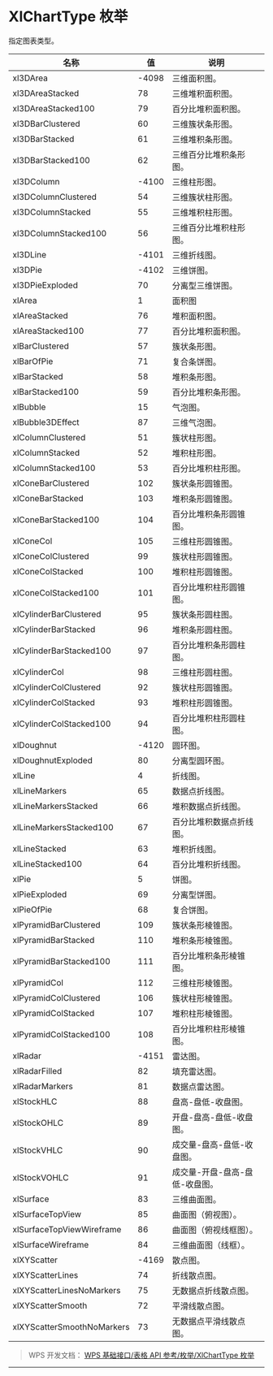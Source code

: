 # XlChartType 枚举

指定图表类型。

| 名称                       | 值    | 说明                           |
|----------------------------|-------|--------------------------------|
| xl3DArea                   | -4098 | 三维面积图。                   |
| xl3DAreaStacked            | 78    | 三维堆积面积图。               |
| xl3DAreaStacked100         | 79    | 百分比堆积面积图。             |
| xl3DBarClustered           | 60    | 三维簇状条形图。               |
| xl3DBarStacked             | 61    | 三维堆积条形图。               |
| xl3DBarStacked100          | 62    | 三维百分比堆积条形图。         |
| xl3DColumn                 | -4100 | 三维柱形图。                   |
| xl3DColumnClustered        | 54    | 三维簇状柱形图。               |
| xl3DColumnStacked          | 55    | 三维堆积柱形图。               |
| xl3DColumnStacked100       | 56    | 三维百分比堆积柱形图。         |
| xl3DLine                   | -4101 | 三维折线图。                   |
| xl3DPie                    | -4102 | 三维饼图。                     |
| xl3DPieExploded            | 70    | 分离型三维饼图。               |
| xlArea                     | 1     | 面积图                         |
| xlAreaStacked              | 76    | 堆积面积图。                   |
| xlAreaStacked100           | 77    | 百分比堆积面积图。             |
| xlBarClustered             | 57    | 簇状条形图。                   |
| xlBarOfPie                 | 71    | 复合条饼图。                   |
| xlBarStacked               | 58    | 堆积条形图。                   |
| xlBarStacked100            | 59    | 百分比堆积条形图。             |
| xlBubble                   | 15    | 气泡图。                       |
| xlBubble3DEffect           | 87    | 三维气泡图。                   |
| xlColumnClustered          | 51    | 簇状柱形图。                   |
| xlColumnStacked            | 52    | 堆积柱形图。                   |
| xlColumnStacked100         | 53    | 百分比堆积柱形图。             |
| xlConeBarClustered         | 102   | 簇状条形圆锥图。               |
| xlConeBarStacked           | 103   | 堆积条形圆锥图。               |
| xlConeBarStacked100        | 104   | 百分比堆积条形圆锥图。         |
| xlConeCol                  | 105   | 三维柱形圆锥图。               |
| xlConeColClustered         | 99    | 簇状柱形圆锥图。               |
| xlConeColStacked           | 100   | 堆积柱形圆锥图。               |
| xlConeColStacked100        | 101   | 百分比堆积柱形圆锥图。         |
| xlCylinderBarClustered     | 95    | 簇状条形圆柱图。               |
| xlCylinderBarStacked       | 96    | 堆积条形圆柱图。               |
| xlCylinderBarStacked100    | 97    | 百分比堆积条形圆柱图。         |
| xlCylinderCol              | 98    | 三维柱形圆柱图。               |
| xlCylinderColClustered     | 92    | 簇状柱形圆锥图。               |
| xlCylinderColStacked       | 93    | 堆积柱形圆锥图。               |
| xlCylinderColStacked100    | 94    | 百分比堆积柱形圆柱图。         |
| xlDoughnut                 | -4120 | 圆环图。                       |
| xlDoughnutExploded         | 80    | 分离型圆环图。                 |
| xlLine                     | 4     | 折线图。                       |
| xlLineMarkers              | 65    | 数据点折线图。                 |
| xlLineMarkersStacked       | 66    | 堆积数据点折线图。             |
| xlLineMarkersStacked100    | 67    | 百分比堆积数据点折线图。       |
| xlLineStacked              | 63    | 堆积折线图。                   |
| xlLineStacked100           | 64    | 百分比堆积折线图。             |
| xlPie                      | 5     | 饼图。                         |
| xlPieExploded              | 69    | 分离型饼图。                   |
| xlPieOfPie                 | 68    | 复合饼图。                     |
| xlPyramidBarClustered      | 109   | 簇状条形棱锥图。               |
| xlPyramidBarStacked        | 110   | 堆积条形棱锥图。               |
| xlPyramidBarStacked100     | 111   | 百分比堆积条形棱锥图。         |
| xlPyramidCol               | 112   | 三维柱形棱锥图。               |
| xlPyramidColClustered      | 106   | 簇状柱形棱锥图。               |
| xlPyramidColStacked        | 107   | 堆积柱形棱锥图。               |
| xlPyramidColStacked100     | 108   | 百分比堆积柱形棱锥图。         |
| xlRadar                    | -4151 | 雷达图。                       |
| xlRadarFilled              | 82    | 填充雷达图。                   |
| xlRadarMarkers             | 81    | 数据点雷达图。                 |
| xlStockHLC                 | 88    | 盘高-盘低-收盘图。             |
| xlStockOHLC                | 89    | 开盘-盘高-盘低-收盘图。        |
| xlStockVHLC                | 90    | 成交量-盘高-盘低-收盘图。      |
| xlStockVOHLC               | 91    | 成交量-开盘-盘高-盘低-收盘图。 |
| xlSurface                  | 83    | 三维曲面图。                   |
| xlSurfaceTopView           | 85    | 曲面图（俯视图）。             |
| xlSurfaceTopViewWireframe  | 86    | 曲面图（俯视线框图）。         |
| xlSurfaceWireframe         | 84    | 三维曲面图（线框）。           |
| xlXYScatter                | -4169 | 散点图。                       |
| xlXYScatterLines           | 74    | 折线散点图。                   |
| xlXYScatterLinesNoMarkers  | 75    | 无数据点折线散点图。           |
| xlXYScatterSmooth          | 72    | 平滑线散点图。                 |
| xlXYScatterSmoothNoMarkers | 73    | 无数据点平滑线散点图。         |

> WPS 开发文档： [WPS 基础接口/表格 API 参考/枚举/XlChartType 枚举](https://qn.cache.wpscdn.cn/encs/doc/office_v19/topics/WPS%20%E5%9F%BA%E7%A1%80%E6%8E%A5%E5%8F%A3/%E8%A1%A8%E6%A0%BC%20API%20%E5%8F%82%E8%80%83/%E6%9E%9A%E4%B8%BE/XlChartType%20%E6%9E%9A%E4%B8%BE.html)

------------------------------------------------------------------------
